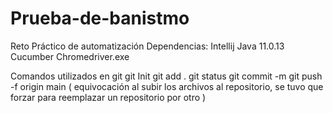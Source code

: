 # Prueba-de-banistmo
Reto Práctico de automatización
Dependencias:
Intellij
Java 11.0.13
Cucumber
Chromedriver.exe


Comandos utilizados en git
git Init
git add .
git status
git commit -m
git push -f origin main ( equivocación al subir los archivos al repositorio, se tuvo que forzar para reemplazar un repositorio por otro ) 
